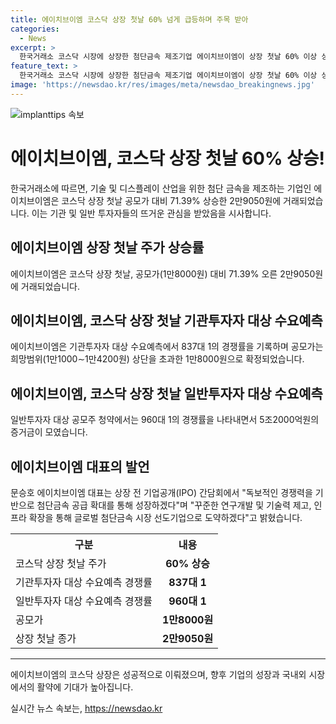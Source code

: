 ```yaml
---
title: 에이치브이엠 코스닥 상장 첫날 60% 넘게 급등하며 주목 받아
categories:
  - News
excerpt: >
  한국거래소 코스닥 시장에 상장한 첨단금속 제조기업 에이치브이엠이 상장 첫날 60% 이상 상승한 가운데, 기관투자자와 일반투자자를 대상으로 한 수요 예측에서 높은 경쟁률을 기록했고, 증거금도 상당한 규모로 모았다. 에이치브이엠 대표는 상장 전 간담회에서 독보적인 경쟁력과 글로벌 시장 선도를 향한 포부를 밝혔다. 현재 주가는 공모가 대비 71.39% 상승한 2만9050원에 거래되고 있다.
feature_text: >
  한국거래소 코스닥 시장에 상장한 첨단금속 제조기업 에이치브이엠이 상장 첫날 60% 이상 상승한 가운데, 기관투자자와 일반투자자를 대상으로 한 수요 예측에서 높은 경쟁률을 기록했고, 증거금도 상당한 규모로 모았다. 에이치브이엠 대표는 상장 전 간담회에서 독보적인 경쟁력과 글로벌 시장 선도를 향한 포부를 밝혔다. 현재 주가는 공모가 대비 71.39% 상승한 2만9050원에 거래되고 있다.
image: 'https://newsdao.kr/res/images/meta/newsdao_breakingnews.jpg'
---
```


<p><img src="https://newsdao.kr/res/images/meta/newsdao_breakingnews.jpg" alt="implanttips 속보" /></p>

<h1 data-ke-size="size26">에이치브이엠, 코스닥 상장 첫날 60% 상승!</h1>

<p data-ke-size="size16">한국거래소에 따르면, 기술 및 디스플레이 산업을 위한 첨단 금속을 제조하는 기업인 에이치브이엠은 코스닥 상장 첫날 공모가 대비 71.39% 상승한 2만9050원에 거래되었습니다. 이는 기관 및 일반 투자자들의 뜨거운 관심을 받았음을 시사합니다.</p>

<h2 data-ke-size="size24">에이치브이엠 상장 첫날 주가 상승률</h2>

<p data-ke-size="size16">에이치브이엠은 코스닥 상장 첫날, 공모가(1만8000원) 대비 71.39% 오른 2만9050원에 거래되었습니다.</p>

<h2 data-ke-size="size24">에이치브이엠, 코스닥 상장 첫날 기관투자자 대상 수요예측</h2>

<p data-ke-size="size16">에이치브이엠은 기관투자자 대상 수요예측에서 837대 1의 경쟁률을 기록하며 공모가는 희망범위(1만1000∼1만4200원) 상단을 초과한 1만8000원으로 확정되었습니다.</p>

<h2 data-ke-size="size24">에이치브이엠, 코스닥 상장 첫날 일반투자자 대상 수요예측</h2>

<p data-ke-size="size16">일반투자자 대상 공모주 청약에서는 960대 1의 경쟁률을 나타내면서 5조2000억원의 증거금이 모였습니다.</p>

<h2 data-ke-size="size24">에이치브이엠 대표의 발언</h2>

<p data-ke-size="size16">문승호 에이치브이엠 대표는 상장 전 기업공개(IPO) 간담회에서 "독보적인 경쟁력을 기반으로 첨단금속 공급 확대를 통해 성장하겠다"며 "꾸준한 연구개발 및 기술력 제고, 인프라 확장을 통해 글로벌 첨단금속 시장 선도기업으로 도약하겠다"고 밝혔습니다.</p>

<table>
    <tr>
        <th>구분</th>
        <th>내용</th>
    </tr>
    <tr>
        <td>코스닥 상장 첫날 주가</td>
        <td style="text-align: center; height: 17px;"><b>60% 상승</b></td>
    </tr>
    <tr>
        <td>기관투자자 대상 수요예측 경쟁률</td>
        <td style="text-align: center; height: 17px;"><b>837대 1</b></td>
    </tr>
    <tr>
        <td>일반투자자 대상 수요예측 경쟁률</td>
        <td style="text-align: center; height: 17px;"><b>960대 1</tb>
    </tr>
    <tr>
        <td>공모가</td>
        <td style="text-align: center; height: 17px;"><b>1만8000원</b></td>
    </tr>
    <tr>
        <td>상장 첫날 종가</td>
        <td style="text-align: center; height: 17px;"><b>2만9050원</b></td>
    </tr>
</table>

<hr>

<p data-ke-size="size16">에이치브이엠의 코스닥 상장은 성공적으로 이뤄졌으며, 향후 기업의 성장과 국내외 시장에서의 활약에 기대가 높아집니다.</p>
실시간 뉴스 속보는, <a href="https://newsdao.kr" rel="dofollow">https://newsdao.kr</a>


